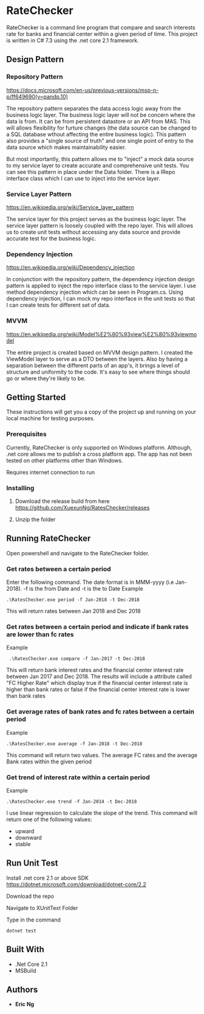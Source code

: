 # RateChecker
RateChecker is a command line program that compare and search interests rate for banks and financial center within a given period of time. This project is written in C# 7.3 using the .net core 2.1 framework. 

## Design Pattern 

### Repository Pattern
https://docs.microsoft.com/en-us/previous-versions/msp-n-p/ff649690(v=pandp.10)

The repository pattern separates the data access logic away from the business logic layer. The business logic layer will not be concern where the data is from. It can be from persistent datastore or an API from MAS. This will allows flexibility for furture changes (the data source can be changed to a SQL database wthout affecting the entire business logic). This pattern also provides a "single source of truth" and one single point of entry to the data source which makes maintainability easier. 

But most importantly, this pattern allows me to "inject" a mock data source to my service layer to create accurate and comprehensive unit tests. You can see this pattern in place under the Data folder. There is a IRepo interface class which I can use to inject into the service layer.

### Service Layer Pattern
https://en.wikipedia.org/wiki/Service_layer_pattern

The service layer for this project serves as the business logic layer. The service layer pattern is loosely coupled with the repo layer. This will allows us to create unit tests without accessing any data source and provide accurate test for the business logic. 

### Dependency Injection
https://en.wikipedia.org/wiki/Dependency_injection

In conjunction with the repository pattern, the dependency injection design pattern is applied to inject the repo interface class to the service layer. I use method dependency injection which can be seen in Program.cs. Using dependency injection, I can mock my repo interface in the unit tests so that I can create tests for different set of data.

### MVVM
https://en.wikipedia.org/wiki/Model%E2%80%93view%E2%80%93viewmodel

The entire project is created based on MVVM design pattern. I created the ViewModel layer to serve as a DTO between the layers. Also by having a separation between the different parts of an app's, it brings a level of structure and uniformity to the code. It's easy to see where things should go or where they're likely to be. 

## Getting Started

These instructions will get you a copy of the project up and running on your local machine for testing purposes. 

### Prerequisites

Currently, RateChecker is only supported on Windows platform. Although, .net core allows me to publish a cross platform app. The app has not been tested on other platforms other than Windows.

Requires internet connection to run 

### Installing

1. Download the release build from here https://github.com/XuexunNg/RatesChecker/releases

2. Unzip the folder

## Running RateChecker
Open powershell and navigate to the RateChecker folder.

### Get rates between a certain period
Enter the following command. The date format is in MMM-yyyy (i.e Jan-2018). -f is the from Date and -t is the to Date
Example
```
.\RatesChecker.exe period -f Jan-2018 -t Dec-2018
```
This will return rates between Jan 2018 and Dec 2018

### Get rates between a certain period and indicate if bank rates are lower than fc rates
 Example
```
 .\RatesChecker.exe compare -f Jan-2017 -t Dec-2018
```
This will return bank interest rates and the financial center interest rate between Jan 2017 and Dec 2018. The results will include a attribute called "FC Higher Rate" which display true if the financial center interest rate is higher than bank rates or false if the financial center interest rate is lower than bank rates

### Get average rates of bank rates and fc rates between a certain period
 Example
```
.\RatesChecker.exe average -f Jan-2018 -t Dec-2018
```
This command will return two values. The average FC rates and the average Bank rates within the given period

### Get trend of interest rate within a certain period
 Example
```
.\RatesChecker.exe trend -f Jan-2014 -t Dec-2018
```
I use linear regression to calculate the slope of the trend. This command will return one of the following values:
- upward
- downward
- stable
 

## Run Unit Test
Install .net core 2.1 or above SDK https://dotnet.microsoft.com/download/dotnet-core/2.2

Download the repo

Navigate to XUnitText Folder

Type in the command 
```
dotnet test
```

## Built With

* .Net Core 2.1
* MSBuild


## Authors

* **Eric Ng** 



